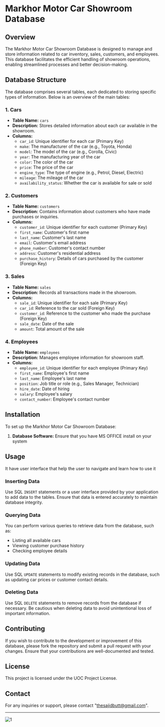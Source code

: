 # Markhor Motor Car Showroom Database

## Overview

The Markhor Motor Car Showroom Database is designed to manage and store information related to car inventory, sales, customers, and employees. This database facilitates the efficient handling of showroom operations, enabling streamlined processes and better decision-making.

## Database Structure

The database comprises several tables, each dedicated to storing specific types of information. Below is an overview of the main tables:

### 1. **Cars**
- **Table Name:** `cars`
- **Description:** Stores detailed information about each car available in the showroom.
- **Columns:**
  - `car_id`: Unique identifier for each car (Primary Key)
  - `make`: The manufacturer of the car (e.g., Toyota, Honda)
  - `model`: The model of the car (e.g., Corolla, Civic)
  - `year`: The manufacturing year of the car
  - `color`: The color of the car
  - `price`: The price of the car
  - `engine_type`: The type of engine (e.g., Petrol, Diesel, Electric)
  - `mileage`: The mileage of the car
  - `availability_status`: Whether the car is available for sale or sold

### 2. **Customers**
- **Table Name:** `customers`
- **Description:** Contains information about customers who have made purchases or inquiries.
- **Columns:**
  - `customer_id`: Unique identifier for each customer (Primary Key)
  - `first_name`: Customer's first name
  - `last_name`: Customer's last name
  - `email`: Customer's email address
  - `phone_number`: Customer's contact number
  - `address`: Customer's residential address
  - `purchase_history`: Details of cars purchased by the customer (Foreign Key)

### 3. **Sales**
- **Table Name:** `sales`
- **Description:** Records all transactions made in the showroom.
- **Columns:**
  - `sale_id`: Unique identifier for each sale (Primary Key)
  - `car_id`: Reference to the car sold (Foreign Key)
  - `customer_id`: Reference to the customer who made the purchase (Foreign Key)
  - `sale_date`: Date of the sale
  - `amount`: Total amount of the sale

### 4. **Employees**
- **Table Name:** `employees`
- **Description:** Manages employee information for showroom staff.
- **Columns:**
  - `employee_id`: Unique identifier for each employee (Primary Key)
  - `first_name`: Employee's first name
  - `last_name`: Employee's last name
  - `position`: Job title or role (e.g., Sales Manager, Technician)
  - `hire_date`: Date of hiring
  - `salary`: Employee's salary
  - `contact_number`: Employee's contact number

## Installation

To set up the Markhor Motor Car Showroom Database:

1. **Database Software:** Ensure that you have MS OFFICE install on your system
## Usage
It have user interface that help the user to navigate and learn how to use it
### Inserting Data
Use SQL `INSERT` statements or a user interface provided by your application to add data to the tables. Ensure that data is entered accurately to maintain database integrity.

### Querying Data
You can perform various queries to retrieve data from the database, such as:
- Listing all available cars
- Viewing customer purchase history
- Checking employee details

### Updating Data
Use SQL `UPDATE` statements to modify existing records in the database, such as updating car prices or customer contact details.

### Deleting Data
Use SQL `DELETE` statements to remove records from the database if necessary. Be cautious when deleting data to avoid unintentional loss of important information.

## Contributing

If you wish to contribute to the development or improvement of this database, please fork the repository and submit a pull request with your changes. Ensure that your contributions are well-documented and tested.

## License

This project is licensed under the UOC Project License.

## Contact

For any inquiries or support, please contact "thesajidbutt@gmail.com".

---
![1](https://github.com/user-attachments/assets/d2e73074-5191-4241-a0f1-d209fca7adc2)


